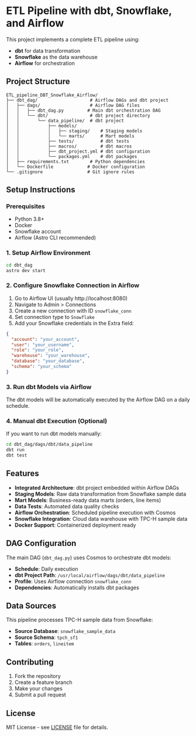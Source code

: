 # ETL Pipeline with dbt, Snowflake, and Airflow

This project implements a complete ETL pipeline using:
- **dbt** for data transformation
- **Snowflake** as the data warehouse
- **Airflow** for orchestration

## Project Structure

```
ETL_pipeline_DBT_Snowflake_Airflow/
├── dbt_dag/                    # Airflow DAGs and dbt project
│   ├── dags/                   # Airflow DAG files
│   │   ├── dbt_dag.py         # Main dbt orchestration DAG
│   │   └── dbt/                # dbt project directory
│   │       └── data_pipeline/  # dbt project
│   │           ├── models/
│   │           │   ├── staging/    # Staging models
│   │           │   └── marts/      # Mart models
│   │           ├── tests/          # dbt tests
│   │           ├── macros/         # dbt macros
│   │           ├── dbt_project.yml # dbt configuration
│   │           └── packages.yml    # dbt packages
│   ├── requirements.txt        # Python dependencies
│   └── Dockerfile             # Docker configuration
└── .gitignore                 # Git ignore rules
```

## Setup Instructions

### Prerequisites
- Python 3.8+
- Docker
- Snowflake account
- Airflow (Astro CLI recommended)

### 1. Setup Airflow Environment
```bash
cd dbt_dag
astro dev start
```

### 2. Configure Snowflake Connection in Airflow
1. Go to Airflow UI (usually http://localhost:8080)
2. Navigate to Admin > Connections
3. Create a new connection with ID `snowflake_conn`
4. Set connection type to `Snowflake`
5. Add your Snowflake credentials in the Extra field:
```json
{
  "account": "your_account",
  "user": "your_username",
  "role": "your_role",
  "warehouse": "your_warehouse",
  "database": "your_database",
  "schema": "your_schema"
}
```

### 3. Run dbt Models via Airflow
The dbt models will be automatically executed by the Airflow DAG on a daily schedule.

### 4. Manual dbt Execution (Optional)
If you want to run dbt models manually:
```bash
cd dbt_dag/dags/dbt/data_pipeline
dbt run
dbt test
```

## Features

- **Integrated Architecture**: dbt project embedded within Airflow DAGs
- **Staging Models**: Raw data transformation from Snowflake sample data
- **Mart Models**: Business-ready data marts (orders, line items)
- **Data Tests**: Automated data quality checks
- **Airflow Orchestration**: Scheduled pipeline execution with Cosmos
- **Snowflake Integration**: Cloud data warehouse with TPC-H sample data
- **Docker Support**: Containerized deployment ready

## DAG Configuration

The main DAG (`dbt_dag.py`) uses Cosmos to orchestrate dbt models:
- **Schedule**: Daily execution
- **dbt Project Path**: `/usr/local/airflow/dags/dbt/data_pipeline`
- **Profile**: Uses Airflow connection `snowflake_conn`
- **Dependencies**: Automatically installs dbt packages

## Data Sources

This pipeline processes TPC-H sample data from Snowflake:
- **Source Database**: `snowflake_sample_data`
- **Source Schema**: `tpch_sf1`
- **Tables**: `orders`, `lineitem`

## Contributing

1. Fork the repository
2. Create a feature branch
3. Make your changes
4. Submit a pull request

## License

MIT License - see [LICENSE](LICENSE) file for details.
